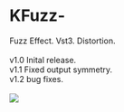 # KFuzz-
Fuzz Effect. Vst3.
Distortion.
<br><br>
v1.0 Inital release.<br>
v1.1 Fixed output symmetry.<br>
v1.2 bug fixes.<br><br>
<img src="https://github.com/Kirby01/KFuzz-/blob/main/kfuzz.png?raw=true"><br>
